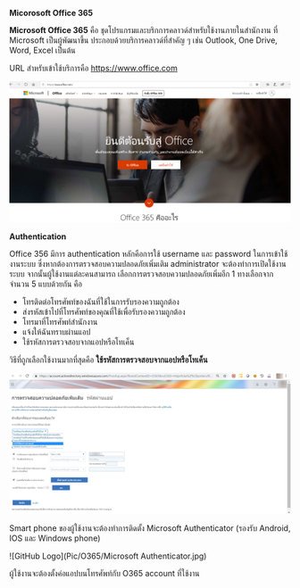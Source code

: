 **Micorosoft Office 365**

**Microsoft Office 365** คือ ชุดโปรแกรมและบริกการคลาวด์สำหรับใช้งานภายในสำนักงาน ที่ Microsoft เป็นผู้พัฒนาขึ้น ประกอบด้วยบริการคลาวด์ที่สำคัญ ๆ เช่น Outlook, One Drive, Word, Excel เป็นต้น 

URL สำหรับเข้าใช้บริการคือ https://www.office.com

![GitHub Logo](Pic/O365/Office365.jpg)

**Authentication**

Office 356 มีการ authentication หลักคือการใช้ username และ password ในการเข้าใช้งานระบบ ซึ่งหากต้องการตรวจสอบความปลอดภัยเพิ่มเติม administrator จะต้องทำการเปิดใช้งานระบบ จากนั้นผู้ใช้งานแต่ละคนสามารถ เลือกการตรวจสอบความปลอดภัยเพิ่มอีก 1 ทางเลือกจากจำนวน 5 แบบด้วยกัน คือ
* โทรติดต่อโทรศัพท์ของฉันที่ใช้ในการรับรองความถูกต้อง
* ส่งรหัสเข้าไปที่โทรศัพท์ของคุณที่ใช้เพื่อรับรองความถูกต้อง
* โทรมาที่โทรศัพท์สำนักงาน
* แจ้งให้ฉันทราบผ่านแอป
* ใช้รหัสการตรวจสอบจากแอปหรือโทเค็น

วิธีที่ถูกเลือกใช้งานมากที่สุดคือ **ใช้รหัสการตรวจสอบจากแอปหรือโทเค็น**

![GitHub Logo](Pic/O365/choice.jpg)

Smart phone ของผู้ใช้งานจะต้องทำการติดตั้ง Microsoft Authenticator (รองรับ Android, IOS และ Windows phone)

![GitHub Logo](Pic/O365/Microsoft Authenticator.jpg)

ผู้ใช้งานจะต้องตั้งค่อแอปบนโทรศัพท์กับ O365 account ที่ใช้งาน
